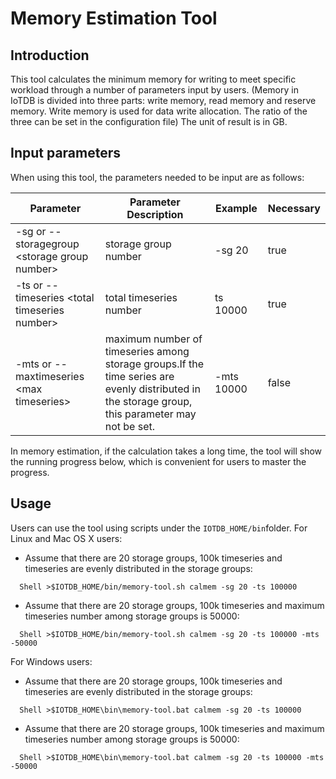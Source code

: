 <!--

    Licensed to the Apache Software Foundation (ASF) under one
    or more contributor license agreements.  See the NOTICE file
    distributed with this work for additional information
    regarding copyright ownership.  The ASF licenses this file
    to you under the Apache License, Version 2.0 (the
    "License"); you may not use this file except in compliance
    with the License.  You may obtain a copy of the License at
    
        http://www.apache.org/licenses/LICENSE-2.0
    
    Unless required by applicable law or agreed to in writing,
    software distributed under the License is distributed on an
    "AS IS" BASIS, WITHOUT WARRANTIES OR CONDITIONS OF ANY
    KIND, either express or implied.  See the License for the
    specific language governing permissions and limitations
    under the License.

-->

# Memory Estimation Tool

## Introduction

This tool calculates the minimum memory for writing to meet specific workload through a number of parameters input by users. (Memory in IoTDB is divided into three parts: write memory, read memory and reserve memory. Write memory is used for data write allocation. The ratio of the three can be set in the configuration file) The unit of result is in GB.

## Input parameters

When using this tool, the parameters needed to be input are as follows:


|Parameter|Parameter Description|Example|Necessary
|--- |---|---|---|
|-sg or --storagegroup \<storage group number>|storage group number|-sg 20|true|
|-ts or --timeseries \<total timeseries number>|total timeseries number|ts 10000|true|
|-mts or --maxtimeseries \<max timeseries>|maximum number of timeseries among storage groups.If the time series are evenly distributed in the storage group, this parameter may not be set.|-mts 10000|false|


In memory estimation, if the calculation takes a long time, the tool will show the running progress below, which is convenient for users to master the progress.

## Usage

Users can use the tool using scripts under the `IOTDB_HOME/bin`folder.
For Linux and Mac OS X users:
* Assume that there are 20 storage groups, 100k timeseries and timeseries are evenly distributed in the storage groups:
```
  Shell >$IOTDB_HOME/bin/memory-tool.sh calmem -sg 20 -ts 100000
```
* Assume that there are 20 storage groups, 100k timeseries and maximum timeseries number among storage groups is 50000:
```
  Shell >$IOTDB_HOME/bin/memory-tool.sh calmem -sg 20 -ts 100000 -mts -50000
```

For Windows users:
* Assume that there are 20 storage groups, 100k timeseries and timeseries are evenly distributed in the storage groups:
```
  Shell >$IOTDB_HOME\bin\memory-tool.bat calmem -sg 20 -ts 100000
```
* Assume that there are 20 storage groups, 100k timeseries and maximum timeseries number among storage groups is 50000:
```
  Shell >$IOTDB_HOME\bin\memory-tool.bat calmem -sg 20 -ts 100000 -mts -50000
```

